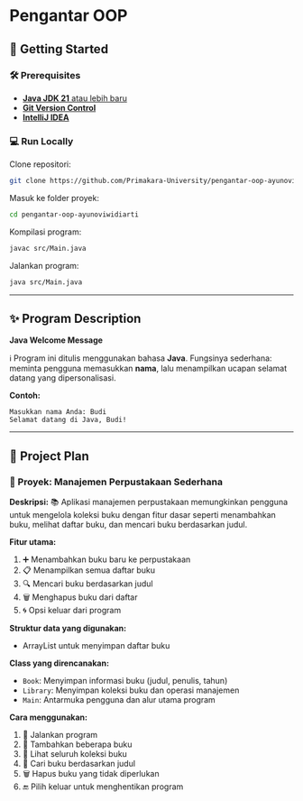 # Pengantar OOP

## 🚀 Getting Started

### 🛠️ Prerequisites

* [**Java JDK 21** atau lebih baru](https://adoptium.net/temurin/releases/)
* [**Git Version Control**](https://git-scm.com/downloads)
* [**IntelliJ IDEA**](https://www.jetbrains.com/idea/download/)

### 💻 Run Locally

Clone repositori:

```bash
git clone https://github.com/Primakara-University/pengantar-oop-ayunoviwidiarti.git
```

Masuk ke folder proyek:

```bash
cd pengantar-oop-ayunoviwidiarti
```

Kompilasi program:

```bash
javac src/Main.java
```

Jalankan program:

```bash
java src/Main.java
```

---

## ✨ Program Description

**Java Welcome Message**

ℹ️ Program ini ditulis menggunakan bahasa **Java**. Fungsinya sederhana: meminta pengguna memasukkan **nama**, lalu menampilkan ucapan selamat datang yang dipersonalisasi.

**Contoh:**

```
Masukkan nama Anda: Budi  
Selamat datang di Java, Budi!
```

---

## 🎯 Project Plan

### 🎯 Proyek: Manajemen Perpustakaan Sederhana

**Deskripsi:**
📚 Aplikasi manajemen perpustakaan memungkinkan pengguna untuk mengelola koleksi buku dengan fitur dasar seperti menambahkan buku, melihat daftar buku, dan mencari buku berdasarkan judul.

**Fitur utama:**

1. ➕ Menambahkan buku baru ke perpustakaan
2. 📋 Menampilkan semua daftar buku
3. 🔍 Mencari buku berdasarkan judul
4. 🗑️ Menghapus buku dari daftar
5. 🌀 Opsi keluar dari program

**Struktur data yang digunakan:**

* ArrayList untuk menyimpan daftar buku

**Class yang direncanakan:**

* `Book`: Menyimpan informasi buku (judul, penulis, tahun)
* `Library`: Menyimpan koleksi buku dan operasi manajemen
* `Main`: Antarmuka pengguna dan alur utama program

**Cara menggunakan:**

1. 🔄 Jalankan program
2. 📘 Tambahkan beberapa buku
3. 👀 Lihat seluruh koleksi buku
4. 🔎 Cari buku berdasarkan judul
5. 🗑️ Hapus buku yang tidak diperlukan
6. 🔚 Pilih keluar untuk menghentikan program

